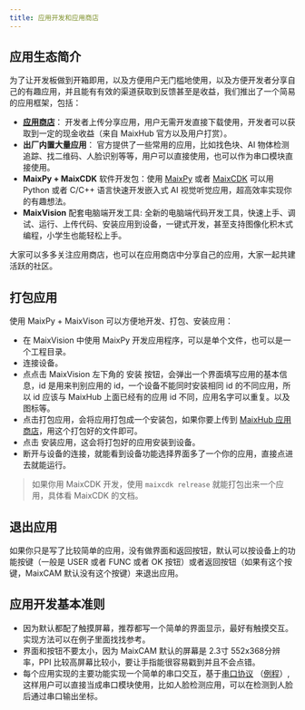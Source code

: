 ```yaml
---
title: 应用开发和应用商店
---
```



## 应用生态简介

为了让开发板做到开箱即用，以及方便用户无门槛地使用，以及方便开发者分享自己的有趣应用，并且能有有效的渠道获取到反馈甚至是收益，我们推出了一个简易的应用框架，包括：

* **[应用商店](https://maixhub.com/app)**： 开发者上传分享应用，用户无需开发直接下载使用，开发者可以获取到一定的现金收益（来自 MaixHub 官方以及用户打赏）。
* **出厂内置大量应用**： 官方提供了一些常用的应用，比如找色块、AI 物体检测追踪、找二维码、人脸识别等等，用户可以直接使用，也可以作为串口模块直接使用。
* **MaixPy + MaixCDK** 软件开发包：使用 [MaixPy](https://github.com/sipeed/maixpy) 或者 [MaixCDK](https://github.com/sipeed/MaixCDK) 可以用 Python 或者 C/C++ 语言快速开发嵌入式 AI 视觉听觉应用，超高效率实现你的有趣想法。
* **MaixVision** 配套电脑端开发工具: 全新的电脑端代码开发工具，快速上手、调试、运行、上传代码、安装应用到设备，一键式开发，甚至支持图像化积木式编程，小学生也能轻松上手。

大家可以多多关注应用商店，也可以在应用商店中分享自己的应用，大家一起共建活跃的社区。


## 打包应用


使用 MaixPy + MaixVison 可以方便地开发、打包、安装应用：
* 在 MaixVision 中使用 MaixPy 开发应用程序，可以是单个文件，也可以是一个工程目录。
* 连接设备。
* 点点击 MaixVision 左下角的 安装 按钮，会弹出一个界面填写应用的基本信息，id 是用来判别应用的 id，一个设备不能同时安装相同 id 的不同应用，所以 id 应该与 MaixHub 上面已经有的应用 id 不同，应用名字可以重复。以及图标等。
* 点击打包应用，会将应用打包成一个安装包，如果你要上传到 [MaixHub 应用商店](https://maixhub./com/app)，用这个打包好的文件即可。
* 点击 安装应用，这会将打包好的应用安装到设备。
* 断开与设备的连接，就能看到设备功能选择界面多了一个你的应用，直接点进去就能运行。

> 如果你用 MaixCDK 开发，使用 `maixcdk relrease` 就能打包出来一个应用，具体看 MaixCDK 的文档。

## 退出应用

如果你只是写了比较简单的应用，没有做界面和返回按钮，默认可以按设备上的功能按键（一般是 USER 或者 FUNC 或者 OK 按钮）或者返回按钮（如果有这个按键，MaixCAM 默认没有这个按键）来退出应用。



## 应用开发基本准则

* 因为默认都配了触摸屏幕，推荐都写一个简单的界面显示，最好有触摸交互。实现方法可以在例子里面找找参考。
* 界面和按钮不要太小，因为 MaixCAM 默认的屏幕是 2.3寸 552x368分辨率，PPI 比较高屏幕比较小，要让手指能很容易戳到并且不会点错。
* 每个应用实现的主要功能实现一个简单的串口交互，基于[串口协议](https://github.com/sipeed/MaixCDK/blob/master/docs/doc/convention/protocol.md) （[例程](https://github.com/sipeed/MaixPy/tree/main/examples/communication/protocol)）,这样用户可以直接当成串口模块使用，比如人脸检测应用，可以在检测到人脸后通过串口输出坐标。











